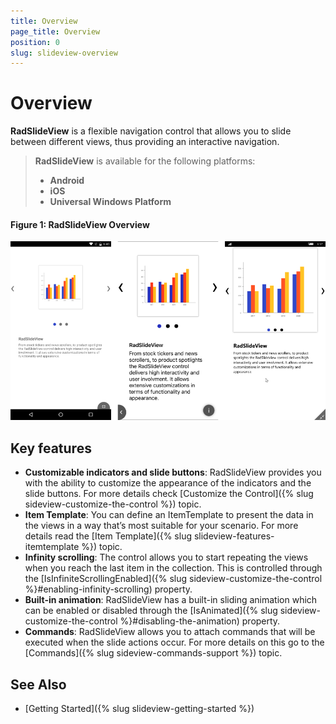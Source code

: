 ```yaml
---
title: Overview
page_title: Overview
position: 0
slug: slideview-overview
---
```


# Overview

**RadSlideView** is a flexible navigation control that allows you to slide between different views, thus providing an interactive navigation.

> **RadSlideView** is available for the following platforms:
> - **Android**
> - **iOS**
> - **Universal Windows Platform**

#### Figure 1: RadSlideView Overview

![RadSlideView example](images/slideview-overview.png)  

## Key features

* **Customizable indicators and slide buttons**: RadSlideView provides you with the ability to customize the appearance of the indicators and the slide buttons. For more details check [Customize the Control]({% slug sideview-customize-the-control %}) topic.
* **Item Template**: You can define an ItemTemplate to present the data in the views in a way that’s most suitable for your scenario. For more details read the [Item Template]({% slug slideview-features-itemtemplate %}) topic.
* **Infinity scrolling**: The control allows you to start repeating the views when you reach the last item in the collection. This is controlled through the [IsInfiniteScrollingEnabled]({% slug sideview-customize-the-control %}#enabling-infinity-scrolling) property.
* **Built-in animation**: RadSlideView has a built-in sliding animation which can be enabled or disabled through the [IsAnimated]({% slug sideview-customize-the-control %}#disabling-the-animation) property.
* **Commands**: RadSlideView allows you to attach commands that will be executed when the slide actions occur. For more details on this go to the [Commands]({% slug sideview-commands-support %}) topic.

## See Also

- [Getting Started]({% slug slideview-getting-started %})

